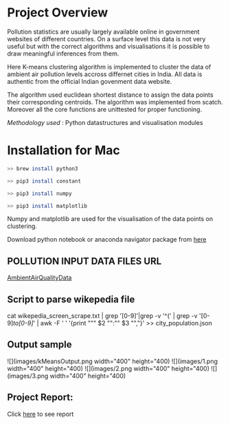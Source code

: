 # Project Overview

Pollution statistics are usually largely available online in government websites of different countries. On a surface level this data is not very useful but with the correct algorithms and visualisations it is possible to draw meaningful inferences from them.

Here K-means clustering algorithm is implemented to cluster the data of ambient air pollution levels accross differnet cities in India. All data is authentic from the official Indian govenment data website.

The algorithm used euclidean shortest distance to assign the data points their corresponding centroids. The algorithm was implemented from scatch. Moreover all the core functions are unittested for proper functioning.

*Methodology used* : Python datastructures and visualisation modules

# Installation for Mac

```bash
>> brew install python3
```

```bash
>> pip3 install constant
```

```bash
>> pip3 install numpy
```

```bash
>> pip3 install matplotlib
```

Numpy and matplotlib are used for the visualisation of the data points on clustering.

Download python notebook or anaconda navigator package from [here](https://www.anaconda.com/)

## POLLUTION INPUT DATA FILES URL

[AmbientAirQualityData](https://data.gov.in/catalog/ambient-air-quality-respect-particulate-matter-under-national-air-quality-monitoring)


## Script to parse wikepedia file
cat wikepedia_screen_scrape.txt  | grep '[0-9]'|grep -v '^(' | grep -v '[0-9]*to[0-9]*' | awk -F ' ' '{print "\"" $2 "\":\"" $3 "\","}' >> city_population.json

## Output sample

![](images/kMeansOutput.png width="400" height="400)
![](images/1.png width="400" height="400)
![](images/2.png width="400" height="400)
![](images/3.png width="400" height="400)

## Project Report:

Click [here](ProjectReport.pdf) to see report